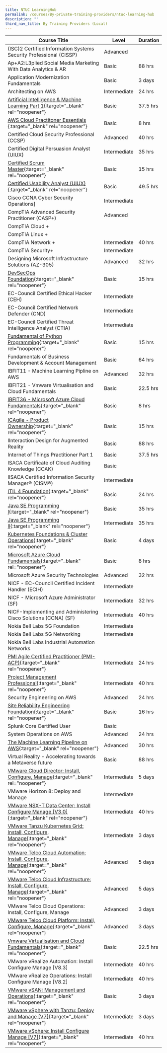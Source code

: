 ```yaml
---
title: NTUC LearningHub
permalink: /courses/By-private-training-providers/ntuc-learning-hub
description: ""
third_nav_title: By Training Providers (Local)
---
```


|Course Title  | Level | Duration |
| - | - | - | 
|(ISC)2 Certified Information Systems Security Professional (CISSP)|Advanced| |
|Ap+A2:L3plied Social Media Marketing With Data Analytics & AR|Basic|88 hrs |
|Application Modernization Fundamentals|Basic|3 days |
|Architecting on AWS |Intermediate|24 hrs |
|[Artificial Intelligence & Machine Learning Part 1](https://www.ntuclearninghub.com/en-gb/-/course/ai-and-machine-learning-part1){:target="_blank" rel="noopener"} |Basic|37.5 hrs |
|[AWS Cloud Practitoner Essentials ](https://www.ntuclearninghub.com/en-gb/-/course/aws-cloud-practitioner-essentials-2){:target="_blank" rel="noopener"} |Basic|8 hrs |
|Certified Cloud Security Professional (CCSP)|Advanced|40 hrs |
|Certified Digital Persuasion Analyst (UIUX)|Intermediate|35 hrs |
|[Certified Scrum Master](https://www.ntuclearninghub.com/en-gb/-/course/certified-scrum-master-csm){:target="_blank" rel="noopener"} |Basic|15 hrs |
|[Certified Usability Analyst (UIUX)](https://www.ntuclearninghub.com/en-gb/-/course/hfi-ux-1-usability-engineering-course){:target="_blank" rel="noopener"} |Basic|49.5 hrs |
|Cisco CCNA Cyber Security Operations]|Intermediate| |
|CompTIA Advanced Security Practitioner (CASP+)|Advanced| |
|CompTIA Cloud +|| |
|CompTIA Linux +|| |
|CompTIA Network +|Intermediate|40 hrs |
|CompTIA Security+|Intermediate| |
|Designing Microsoft Infrastructure Solutions (AZ-305)|Advanced|32 hrs |
|[DevSecOps Foundation](https://www.devopsinstitute.com/certifications/devsecops-foundation/){:target="_blank" rel="noopener"} |Basic|15 hrs |
|EC-Council Certified Ethical Hacker (CEH)|Intermediate| |
|EC-Council Certified Network Defender (CND)|Intermediate| |
|EC-Council Certified Threat Intelligence Analyst (CTIA)|Intermediate| |
|[Fundamental of Python Programming](https://www.ntuclearninghub.com/en-gb/-/course/fundamentals-of-python-programming){:target="_blank" rel="noopener"} |Basic|15 hrs |
|Fundamentals of Business Development & Account Management|Basic|64 hrs |
|IBFIT11 - Machine Learning Pipline on AWS|Advanced|32 hrs |
|IBFIT21 - Vmware Virtualisation and Cloud Fundamentals|Basic|22.5 hrs |
|[IBFIT36 - Microsoft Azure Cloud Fundamentals](https://www.ntuclearninghub.com/en-gb/-/course/microsoft-azure-fundamentals){:target="_blank" rel="noopener"} |Basic|8 hrs |
|[ICAgile - Product Ownership](https://www.ntuclearninghub.com/en-gb/-/course/icagile-agile-product-ownership){:target="_blank" rel="noopener"} |Basic|15 hrs |
|IInteraction Design for Augmented Reality|Basic|88 hrs |
|Internet of Things Practitioner Part 1|Basic|37.5 hrs |
|ISACA Certificate of Cloud Auditing Knowledge (CCAK)|Basic| |
|IISACA Certified Information Security Manager® (CISM®)|Intermediate| |
|[ITIL 4 Foundation](https://www.ntuclearninghub.com/en-gb/-/course/nicf-itil-4-foundation-sf){:target="_blank" rel="noopener"} |Basic|24 hrs |
|[Java SE Programming I](https://www.ntuclearninghub.com/en-gb/-/course/nicf-java-se-programming-i-sf){:target="_blank" rel="noopener"} |Basic|35 hrs |
|[Java SE Programming II](https://www.ntuclearninghub.com/en-gb/-/course/nicf-java-se-programming-ii-sf){:target="_blank" rel="noopener"} |Intermediate|35 hrs |
|[Kubernetes Foundations & Cluster Operations](https://mylearn.vmware.com/mgrReg/courses.cfm?ui=www_edu&a=one&id_subject=96906&rcode=CourseCatalog){:target="_blank" rel="noopener"} |Basic|4 days|
|[Microsoft Azure Cloud Fundamentals](https://www.ntuclearninghub.com/en-gb/-/course/microsoft-azure-fundamentals){:target="_blank" rel="noopener"} |Basic|8 hrs |
|Microsoft Azure Security Technologies|Advanced|32 hrs |
|NICF - EC-Council Certified Incident Handler (ECIH)|Intermediate| |
|NICF - Microsoft Azure Administrator (SF)|Intermediate|32 hrs |
|NICF-Implementing and Administering Cisco Solutions (CCNA) (SF)|Intermediate|40 hrs |
|Nokia Bell Labs 5G Foundation |Intermediate| |
|Nokia Bell Labs 5G Networking|Intermediate| |
|Nokia Bell Labs Industrial Automation Networks|| |
|[PMI Agile Certified Practitioner (PMI-ACP)](https://www.ntuclearninghub.com/en-gb/-/course/nicf-pmi-agile-certified-practitioner-pmi-acp-sf){:target="_blank" rel="noopener"} |Intermediate|24 hrs |
|[Project Management Professional](https://www.ntuclearninghub.com/en-gb/-/course/nicf-project-management-professional-pmp-sf){:target="_blank" rel="noopener"} |Intermediate|40 hrs |
|Security Engineering on AWS|Advanced|24 hrs |
|[Site Reliability Engineering Foundation](https://www.ntuclearninghub.com/en-gb/-/course/nicf-site-reliability-engineering-foundation-sref-sf){:target="_blank" rel="noopener"} |Basic|16 hrs |
|Splunk Core Certified User|Basic| |
|System Operations on AWS|Advanced|24 hrs |
|[The Machine Learning Pipeline on AWS](https://www.ntuclearninghub.com/en-gb/-/course/the-machine-learning-pipeline-on-aws-2){:target="_blank" rel="noopener"} |Advanced|30 hrs |
|Virtual Reality - Accelerating towards a Metaverse future|Basic| 88 hrs|
|[VMware Cloud Director: Install, Configure, Manage](https://mylearn.vmware.com/mgrReg/courses.cfm?ui=www_edu&a=one&id_subject=97100&rcode=CourseCatalog){:target="_blank" rel="noopener"} |Intermediate|5 days |
|VMware Horizon 8: Deploy and Manage|Intermediate| |
|[VMware NSX-T Data Center: Install  Configure  Manage [V3.0]](https://mylearn.vmware.com/descriptions/EDU_DATASHEET%20VMware%20NSX-T%20Data%20Center%20Install%20Configure%20Manage%20V3.0.pdf){:target="_blank" rel="noopener"} |Intermediate|40 hrs |
|[VMware Tanzu Kubernetes Grid: Install, Configure, Manage](https://mylearn.vmware.com/mgrReg/courses.cfm?ui=www_edu&a=one&id_subject=96343&rcode=CourseCatalog){:target="_blank" rel="noopener"} |Intermediate|3 days|
|[VMware Telco Cloud Automation: Install, Configure, Manage](https://mylearn.vmware.com/mgrReg/courses.cfm?ui=www_edu&a=one&id_subject=95957){:target="_blank" rel="noopener"} |Advanced|5 days |
|[VMware Telco Cloud Infrastructure: Install, Configure, Manage](https://mylearn.vmware.com/mgrReg/courses.cfm?ui=www_edu&a=one&id_subject=97110){:target="_blank" rel="noopener"} |Advanced|5 days |
|VMware Telco Cloud Operations: Install, Configure, Manage|Advanced|3 days |
|[VMware Telco Cloud Platform: Install, Configure, Manage](https://mylearn.vmware.com/mgrReg/courses.cfm?ui=www_edu&a=one&id_subject=97105){:target="_blank" rel="noopener"} |Advanced|3 days |
|[Vmware Virtualisation and Cloud Fundamentals](https://www.ntuclearninghub.com/en-gb/-/course/vmware-virtualization-and-cloud-fundamentals-2){:target="_blank" rel="noopener"} |Basic|22.5 hrs |
|VMware vRealize Automation: Install  Configure  Manage [V8.3]|Intermediate|40 hrs |
|VMware vRealize Operations: Install  Configure  Manage [V8.2]|Intermediate|40 hrs |
|[VMware vSAN: Management and Operations](https://mylearn.vmware.com/mgrReg/courses.cfm?ui=www_edu&a=one&id_subject=94596&rcode=CourseCatalog){:target="_blank" rel="noopener"} |Basic|3 days |
|[VMware vSphere with Tanzu: Deploy and Manage [V7]](https://mylearn.vmware.com/mgrReg/courses.cfm?ui=www_edu&a=one&id_subject=93247&rcode=CourseCatalog){:target="_blank" rel="noopener"} |Intermediate|3 days|
|[VMware vSphere: Install  Configure  Manage [V7]](https://mylearn.vmware.com/mgrReg/courses.cfm?ui=www_edu&a=one&id_subject=93058&rcode=CourseCatalog){:target="_blank" rel="noopener"} |Intermediate|40 hrs |